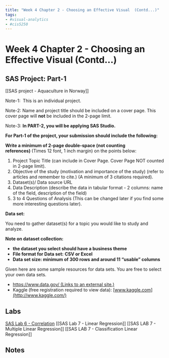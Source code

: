 ```yaml
---
title: "Week 4 Chapter 2 - Choosing an Effective Visual  (Contd...)"
tags:
- #visual-analytics 
- #cis5250 
---
```

# Week 4 Chapter 2 - Choosing an Effective Visual  (Contd...)

## SAS Project: Part-1
[[SAS project - Aquaculture in Norway]]

Note-1:  This is an individual project.

Note-2: Name and project title should be included on a cover page. This cover page will **not** be included in the 2-page limit.

Note-3: **In PART-2, you will be applying SAS Studio.**

**For Part-1 of the project, your submission should include the following:**

**Write a minimum of 2-page double-space (not counting references)** (Times 12 font, 1 inch margin) on the points below:

1.  Project Topic Title (can include in Cover Page. Cover Page NOT counted in 2-page limit).
2.  Objective of the study (motivation and importance of the study) (refer to articles and remember to cite.) (A minimum of 3 citations required).
3.  Dataset(s)/ Data source URL 
4.  Data Description (describe the data in tabular format - 2 columns: name of the field, description of the field)
5.  3 to 4 Questions of Analysis (This can be changed later if you find some more interesting questions later).

**Data set:**

You need to gather dataset(s) for a topic you would like to study and analyze.

**Note on dataset collection:**

-   **the dataset you select should have a business theme**
-   **File format for Data set:** **CSV or Excel**
-   **Data set size: minimum of 300 rows and around 11 “usable” columns**

Given here are some sample resources for data sets. You are free to select your own data sets. 

-   [https://www.data.gov/ (Links to an external site.)](https://www.data.gov/)
-   Kaggle (free registration required to view data): [www.kaggle.com](http://www.kaggle.com/)

## Labs
[SAS Lab 6 - Correlation](SAS%20Lab%206%20-%20Correlation.md)
[[SAS Lab 7 - Linear Regression]]
[[SAS LAB 7 - Multiple Linear Regression]]
[[SAS LAB 7 - Classification Linear Regression]]
## Notes
